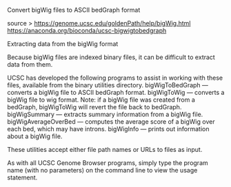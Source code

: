 Convert bigWig files to ASCII bedGraph format

source > https://genome.ucsc.edu/goldenPath/help/bigWig.html   https://anaconda.org/bioconda/ucsc-bigwigtobedgraph 

Extracting data from the bigWig format

Because bigWig files are indexed binary files, it can be difficult to extract data from them.

UCSC has developed the following programs to assist in working with these files, available from the binary utilities directory.
     bigWigToBedGraph — converts a bigWig file to ASCII bedGraph format.
     bigWigToWig — converts a bigWig file to wig format. Note: if a bigWig file was created from a bedGraph, bigWigToWig will revert the file back to bedGraph.
     bigWigSummary — extracts summary information from a bigWig file.
     bigWigAverageOverBed — computes the average score of a bigWig over each bed, which may have introns.
     bigWigInfo — prints out information about a bigWig file.

These utilities accept either file path names or URLs to files as input. 

As with all UCSC Genome Browser programs, simply type the program name (with no parameters) on the command line to view the usage statement.

